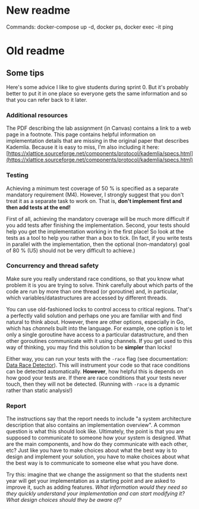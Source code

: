 # New readme
Commands: docker-compose up -d, docker ps, docker exec -it <containerID> ping <othercontainerID>


# Old readme
## Some tips

Here's some advice I like to give students during sprint 0.
But it's probably better to put it in one place so everyone gets the same information and so that you can refer back to it later.


### Additional resources

The PDF describing the lab assignment (in Canvas) contains a link to a web page in a footnote.
This page contains helpful information on implementation details that are missing in the original paper that describes Kademlia.
Because it is easy to miss, I'm also including it here:
[https://xlattice.sourceforge.net/components/protocol/kademlia/specs.html](https://xlattice.sourceforge.net/components/protocol/kademlia/specs.html)


### Testing

Achieving a minimum test coverage of 50 % is specified as a separate mandatory requirement (M4).
However, I strongly suggest that you don't treat it as a separate task to work on.
That is, **don't implement first and then add tests at the end!**

First of all, achieving the mandatory coverage will be much more difficult if you add tests after finishing the implementation.
Second, your tests should help you get the implementation working in the first place!
So look at the tests as a tool to help you rather than a box to tick.
(In fact, if you write tests in parallel with the implementation, then the optional (non-mandatory) goal of 80 % (U5) should not be very difficult to achieve.)


### Concurrency and thread safety

Make sure you really understand race conditions, so that you know what problem it is you are trying to solve.
Think carefully about which parts of the code are run by more than one thread (or goroutine) and, in particular, which variables/datastructures are accessed by different threads.

You can use old-fashioned locks to control access to critical regions.
That's a perfectly valid solution and perhaps one you are familiar with and find natural to think about.
However, there are other options, especially in Go, which has *channels* built into the language.
For example, one option is to let only a single goroutine have access to a particular datastructure, and then other goroutines communicate with it using channels.
If you get used to this way of thinking, you may find this solution to be **simpler** than locks!

Either way, you can run your tests with the `-race` flag (see documentation: [Data Race Detector](https://go.dev/doc/articles/race_detector)).
This will instrument your code so that race conditions can be detected automatically.
**However**, how helpful this is depends on how good your tests are.
If there are race conditions that your tests never touch, then they will not be detected.
(Running with `-race` is a dynamic rather than static analysis!)


### Report

The instructions say that the report needs to include "a system architecture description that also contains an implementation overview".
A common question is what this should look like.
Ultimately, the point is that you are supposed to communicate to someone how your system is designed.
What are the main components, and how do they communicate with each other, etc?
Just like you have to make choices about what the best way is to design and implement your solution, you have to make choices about what the best way is to communicate to someone else what you have done.

Try this: imagine that we change the assignment so that the students next year will get your implementation as a starting point and are asked to improve it, such as adding features.
*What information would they need so they quickly understand your implementation and can start modifying it?*
*What design choices should they be aware of?*
